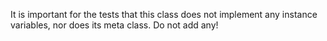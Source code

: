 It is important for the tests that this class does not implement any instance variables,
nor does its meta class. Do not add any!